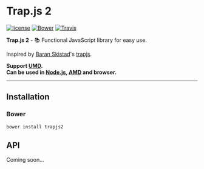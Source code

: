 # Trap.js 2
[![license](https://img.shields.io/github/license/gluons/trapjs2.svg?style=flat-square)](https://github.com/gluons/trapjs2/blob/master/LICENSE)
[![Bower](https://img.shields.io/bower/v/trapjs2.svg?style=flat-square)](https://github.com/gluons/trapjs2)
[![Travis](https://img.shields.io/travis/gluons/trapjs2.svg?style=flat-square)](https://travis-ci.org/gluons/trapjs2)

**Trap.js 2** - 📚 Functional JavaScript library for easy use.


Inspired by [Baran Skistad](https://github.com/bjskistad)'s [trapjs](https://github.com/bjskistad/trapjs).

**Support [UMD](https://github.com/umdjs/umd).  
Can be used in [Node.js](https://nodejs.org), [AMD](https://github.com/amdjs/amdjs-api/blob/master/AMD.md) and browser.**

---

## Installation
### Bower
```
bower install trapjs2
```

## API
Coming soon...
